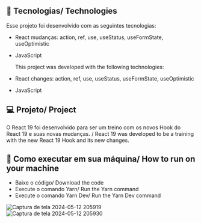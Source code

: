 ## 🚀 Tecnologias/ Technologies

Esse projeto foi desenvolvido com as seguintes tecnologias:

- React mudanças: action, ref, use, useStatus, useFormState, useOptimistic
- JavaScript


  This project was developed with the following technologies:

- React changes: action, ref, use, useStatus, useFormState, useOptimistic
- JavaScript

## 💻 Projeto/ Project

O React 19 foi desenvolvido para ser um treino com os novos Hook do React 19 e suas novas mudanças. / React 19 was developed to be a training with the new React 19 Hook and its new changes.

## 🔖 Como executar em sua máquina/ How to run on your machine
- Baixe o código/ Download the code
- Execute o comando Yarn/ Run the Yarn command
- Execute o comando Yarn Dev/ Run the Yarn Dev command

![Captura de tela 2024-05-12 205919](https://github.com/annamarcomini/react19/assets/116853315/6c60f318-de8d-4477-a148-b32966897f24)
![Captura de tela 2024-05-12 205930](https://github.com/annamarcomini/react19/assets/116853315/1249256d-c7d2-4dfc-920c-2e225683cd11)
